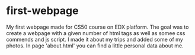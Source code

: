 # first-webpage
My first webpage made for CS50 course on EDX platform. The goal was to create a webpage with a given number of html tags as well as somee css commends and js script. 
I made it about my trips and added some of my photos. In page 'about.html' you can find a little personal data about me. 
